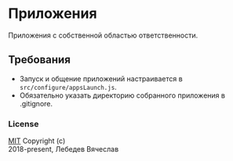 # Приложения
Приложения с собственной областью ответственности.

## Требования
* Запуск и общение приложений настраивается в `src/configure/appsLaunch.js`.
* Обязательно указать директорию собранного приложения в .gitignore.

### License
[MIT](../LICENSE) Copyright (c)  
2018-present, Лебедев Вячеслав
